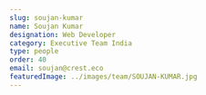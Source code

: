 ```yaml
---
slug: soujan-kumar
name: Soujan Kumar
designation: Web Developer
category: Executive Team India
type: people
order: 40
email: soujan@crest.eco
featuredImage: ../images/team/SOUJAN-KUMAR.jpg
---
```

